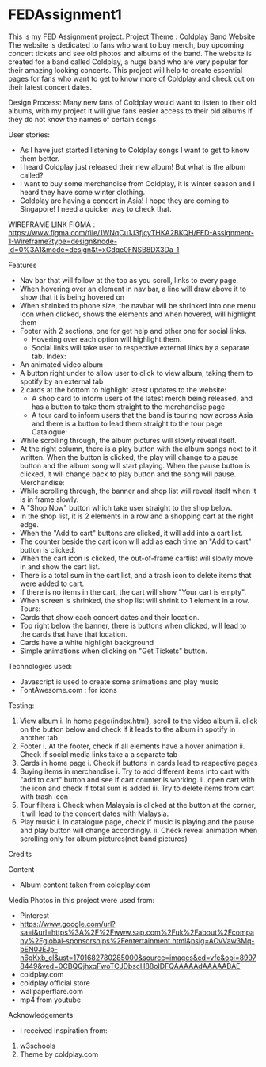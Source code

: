 # FEDAssignment1
This is my FED Assignment project.
Project Theme : Coldplay Band Website
The website is dedicated to fans who want to buy merch, buy upcoming concert tickets and see old photos and albums of the band.
The website is created for a band called Coldplay, a huge band who are very popular for their amazing looking concerts.
This project will help to create essential pages for fans who want to get to know more of Coldplay and check out on their latest concert dates.

Design Process:
Many new fans of Coldplay would want to listen to their old albums, with my project it will give fans easier access to their old albums if they do not know the names of certain songs

User stories:
- As I have just started listening to Coldplay songs I want to get to know them better.
- I heard Coldplay just released their new album! But what is the album called?
- I want to buy some merchandise from Coldplay, it is winter season and I heard they have some winter clothing.
- Coldplay are having a concert in Asia! I hope they are coming to Singapore! I need a quicker way to check that.

WIREFRAME LINK FIGMA : https://www.figma.com/file/1WNqCu1J3fjcyTHKA2BKQH/FED-Assignment-1-Wireframe?type=design&node-id=0%3A1&mode=design&t=xGdqe0FNSB8DX3Da-1


Features
- Nav bar that will follow at the top as you scroll, links to every page.
- When hovering over an element in nav bar, a line will draw above it to show that it is being hovered on
- When shrinked to phone size, the navbar will be shrinked into one menu icon when clicked, shows the elements and when hovered, will highlight them
- Footer with 2 sections, one for get help and other one for social links. 
    - Hovering over each option will highlight them.
    - Social links will take user to respective external links by a separate tab.
Index:
- An animated video album
- A button right under to allow user to click to view album, taking them to spotify by an external tab
- 2 cards at the bottom to highlight latest updates to the website:
    - A shop card to inform users of the latest merch being released, and has a button to take them straight to the merchandise page
    - A tour card to inform users that the band is touring now across Asia and there is a button to lead them straight to the tour page
Catalogue:
- While scrolling through, the album pictures will slowly reveal itself.
- At the right column, there is a play button with the album songs next to it written. When the button is clicked, the play will change to a pause button and the album song will start playing. When the pause button is clicked, it will change back to play button and the song will pause.
Merchandise:
- While scrolling through, the banner and shop list will reveal itself when it is in frame slowly.
- A "Shop Now" button which take user straight to the shop below.
- In the shop list, it is 2 elements in a row and a shopping cart at the right edge.
- When the "Add to cart" buttons are clicked, it will add into a cart list.
- The counter beside the cart icon will add as each time an "Add to cart" button is clicked.
- When the cart icon is clicked, the out-of-frame cartlist will slowly move in and show the cart list.
- There is a total sum in the cart list, and a trash icon to delete items that were added to cart.
- If there is no items in the cart, the cart will show "Your cart is empty".
- When screen is shrinked, the shop list will shrink to 1 element in a row.
Tours:
- Cards that show each concert dates and their location.
- Top right below the banner, there is buttons when clicked, will lead to the cards that have that location.
- Cards have a white highlight background 
- Simple animations when clicking on "Get Tickets" button.

Technologies used:
- Javascript is used to create some animations and play music
- FontAwesome.com : for icons

Testing:
1. View album
    i. In home page(index.html), scroll to the video album
    ii. click on the button below and check if it leads to the album in spotify in another tab
2. Footer
    i. At the footer, check if all elements have a hover animation
    ii. Check if social media links take a a separate tab
3. Cards in home page
    i. Check if buttons in cards lead to respective pages
4. Buying items in merchandise
    i. Try to add different items into cart with "add to cart" button and see if cart counter is working.
    ii. open cart with the icon and check if total sum is added
    iii. Try to delete items from cart with trash icon
5. Tour filters
    i. Check when Malaysia is clicked at the button at the corner, it will lead to the concert dates with Malaysia.
6. Play music
    i. In catalogue page, check if music is playing and the pause and play button will change accordingly.
    ii. Check reveal animation when scrolling only for album pictures(not band pictures)

Credits

Content
- Album content taken from coldplay.com

Media
Photos in this project were used from:
- Pinterest
- https://www.google.com/url?sa=i&url=https%3A%2F%2Fwww.sap.com%2Fuk%2Fabout%2Fcompany%2Fglobal-sponsorships%2Fentertainment.html&psig=AOvVaw3Mq-bEN0JEJp-n6gKxb_cl&ust=1701682780285000&source=images&cd=vfe&opi=89978449&ved=0CBQQjhxqFwoTCJDbscH88oIDFQAAAAAdAAAAABAE
- coldplay.com
- coldplay official store
- wallpaperflare.com
- mp4 from youtube

Acknowledgements
- I received inspiration from:
1. w3schools
2. Theme by coldplay.com